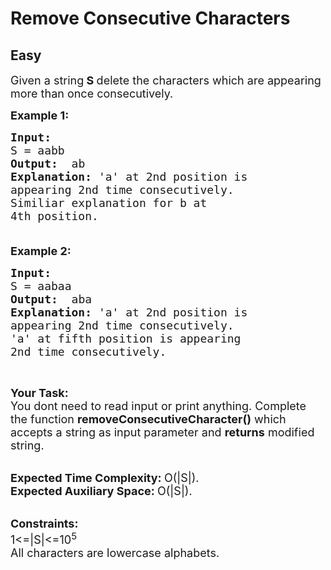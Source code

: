 # Remove Consecutive Characters
## Easy
<div class="problem-statement" style="user-select: auto;">
                <p style="user-select: auto;"></p><p style="user-select: auto;"><span style="font-size: 18px; user-select: auto;">Given a string<strong style="user-select: auto;"> S </strong>delete the characters which are appearing more than once consecutively.</span></p>

<p style="user-select: auto;"><span style="font-size: 18px; user-select: auto;"><strong style="user-select: auto;">Example 1:</strong></span></p>

<pre style="user-select: auto;"><span style="font-size: 18px; user-select: auto;"><strong style="user-select: auto;">Input:</strong>
S = aabb
<strong style="user-select: auto;">Output:  </strong>ab 
<strong style="user-select: auto;">Explanation:</strong> 'a' at 2nd position is
appearing 2nd time consecutively.
Similiar explanation for b at
4th position.

</span></pre>

<p style="user-select: auto;"><span style="font-size: 18px; user-select: auto;"><strong style="user-select: auto;">Example 2:</strong></span></p>

<pre style="user-select: auto;"><span style="font-size: 18px; user-select: auto;"><strong style="user-select: auto;">Input:</strong>
S = aabaa
<strong style="user-select: auto;">Output:  </strong>aba
<strong style="user-select: auto;">Explanation:</strong> 'a' at 2nd position is
appearing 2nd time consecutively.
'a' at fifth position is appearing
2nd time consecutively.</span></pre>

<p style="user-select: auto;">&nbsp;</p>

<p style="user-select: auto;"><strong style="user-select: auto;"><span style="font-size: 18px; user-select: auto;">Your Task:</span></strong><br style="user-select: auto;">
<span style="font-size: 18px; user-select: auto;">You dont need to read input or print anything. Complete the function <strong style="user-select: auto;">removeConsecutiveCharacter()</strong> which accepts a string as input parameter and <strong style="user-select: auto;">returns</strong> modified string. </span><br style="user-select: auto;">
&nbsp;</p>

<p style="user-select: auto;"><span style="font-size: 18px; user-select: auto;"><strong style="user-select: auto;">Expected Time Complexity:&nbsp;</strong>O(|S|).<br style="user-select: auto;">
<strong style="user-select: auto;">Expected Auxiliary Space:&nbsp;</strong>O(|S|).</span><br style="user-select: auto;">
&nbsp;</p>

<p style="user-select: auto;"><span style="font-size: 18px; user-select: auto;"><strong style="user-select: auto;">Constraints:</strong><br style="user-select: auto;">
1&lt;=|S|&lt;=10<sup style="user-select: auto;">5</sup><br style="user-select: auto;">
All characters are lowercase alphabets.</span><br style="user-select: auto;">
&nbsp;</p>
 <p style="user-select: auto;"></p>
            </div>